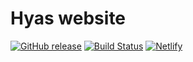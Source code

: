 # Hyas website

[![GitHub release](https://img.shields.io/github/release/h-enk/gethyas.com.svg?style=flat-square)](https://github.com/h-enk/gethyas.com/releases)
[![Build Status](https://img.shields.io/travis/h-enk/gethyas.com.svg?style=flat-square)](https://travis-ci.com/github/h-enk/gethyas.com)
[![Netlify](https://img.shields.io/netlify/72c25737-babf-44b6-98a5-eeb6861ac904?style=flat-square)](https://gethyas.com/)